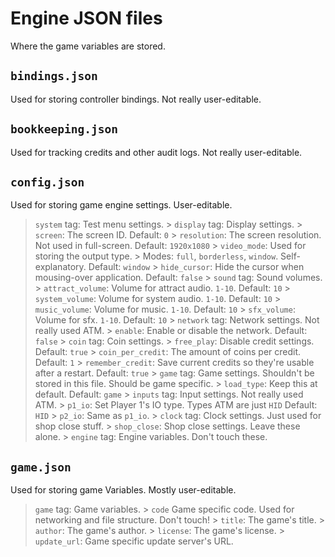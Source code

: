 # Engine JSON files
Where the game variables are stored.

## `bindings.json`
Used for storing controller bindings. Not really user-editable.

## `bookkeeping.json`
Used for tracking credits and other audit logs. Not really user-editable.

## `config.json`
Used for storing game engine settings. User-editable.

> `system` tag: Test menu settings.
    > `display` tag: Display settings.
        > `screen`: The screen ID. Default: `0`
        > `resolution`: The screen resolution. Not used in full-screen. Default: `1920x1080`
        > `video_mode`: Used for storing the output type.
            > Modes: `full`, `borderless`, `window`. Self-explanatory. Default: `window`
        > `hide_cursor`: Hide the cursor when mousing-over application. Default: `false`
    > `sound` tag: Sound volumes.
        > `attract_volume`: Volume for attract audio. `1-10`. Default: `10`
        > `system_volume`: Volume for system audio. `1-10`. Default: `10`
        > `music_volume`: Volume for music. `1-10`. Default: `10`
        > `sfx_volume`: Volume for sfx. `1-10`. Default: `10`
    > `network` tag: Network settings. Not really used ATM.
        > `enable`: Enable or disable the network. Default: `false`
    > `coin` tag: Coin settings.
        > `free_play`: Disable credit settings. Default: `true`
        > `coin_per_credit`: The amount of coins per credit. Default: `1`
        > `remember_credit`: Save current credits so they're usable after a restart. Default: `true`
    > `game` tag: Game settings. Shouldn't be stored in this file. Should be game specific.
        > `load_type`: Keep this at default. Default: `game`
    > `inputs` tag: Input settings. Not really used ATM.
        > `p1_io`: Set Player 1's IO type. Types ATM are just `HID` Default: `HID`
        > `p2_io`: Same as `p1_io`.
    > `clock` tag: Clock settings. Just used for shop close stuff.
        > `shop_close`: Shop close settings. Leave these alone.
    > `engine` tag: Engine variables. Don't touch these.

## `game.json`
Used for storing game Variables. Mostly user-editable.

> `game` tag: Game variables.
    > `code` Game specific code. Used for networking and file structure. Don't touch!
    > `title`: The game's title.
    > `author`: The game's author.
    > `license`: The game's license.
    > `update_url`: Game specific update server's URL.